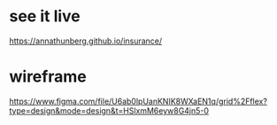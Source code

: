 # see it live

https://annathunberg.github.io/insurance/

# wireframe

https://www.figma.com/file/U6ab0lpUanKNIK8WXaEN1q/grid%2Fflex?type=design&mode=design&t=HSlxmM6eyw8G4jn5-0
